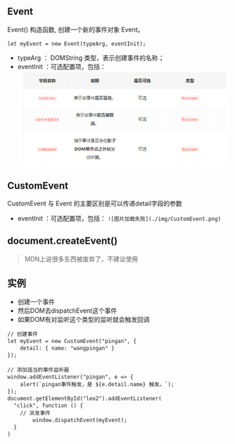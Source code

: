 ## Event

Event() 构造函数, 创建一个新的事件对象 Event。
```
let myEvent = new Event(typeArg, eventInit);
```
- typeArg  ： DOMString 类型，表示创建事件的名称；
- eventInit ：可选配置项，包括：
![图片加载失败](./img/Event配置.png)


## CustomEvent

CustomEvent 与 Event 的主要区别是可以传递detail字段的参数

- eventInit ：可选配置项，包括：
`![图片加载失败](./img/CustomEvent.png)`

## document.createEvent()
>MDN上说很多东西被废弃了，不建议使用

## 实例

- 创建一个事件
- 然后DOM去dispatchEvent这个事件
- 如果DOM有对监听这个类型的监听就会触发回调
```
// 创建事件
let myEvent = new CustomEvent("pingan", {
	detail: { name: "wangpingan" }
});

// 添加适当的事件监听器
window.addEventListener("pingan", e => {
	alert(`pingan事件触发，是 ${e.detail.name} 触发。`);
});
document.getElementById("leo2").addEventListener(
  "click", function () {
    // 派发事件
		window.dispatchEvent(myEvent);
  }
)

```